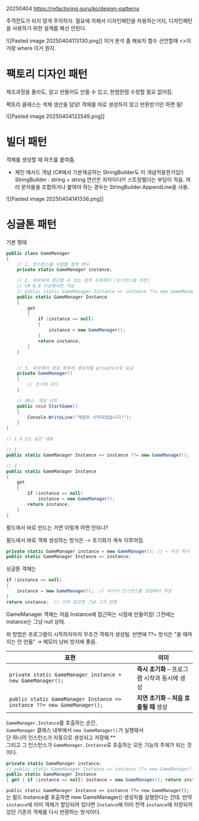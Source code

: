 20250404
https://refactoring.guru/ko/design-patterns

주객전도가 되지 않게 주의하자.
필요에 의해서 디자인패턴을 차용하는거지, 디자인패턴을 사용하기 위한 설계를 해선 안된다.


![[Pasted image 20250404113130.png]]
이거 분석 좀 해보자
함수 선언할때 <>이거랑 where 이거 뭔지.



# 팩토리 디자인 패턴
제조과정을 몰라도, 알고 만들어도 만들 수 있고, 한땀한땀 수정할 필요 없어짐.

팩토리 클래스는 색체 생산을 담당!
객체를 따로 생성하지 않고 반환받기만 하면 됨!

![[Pasted image 20250404122549.png]]


# 빌더 패턴

객체를 생성할 때 파츠를 붙여줌. 
 * 체인 메서드 개념 (C#에서 기본제공하는 StringBuilder도 이 개념적용한거임!)
StringBuilder : string + string 연산은 죄악이다!!! 스트링뷜더는 부담이 적음. 여러 문자들을 조합하거나 붙여야 하는 경우는 StringBuilder.AppendLine을 사용.

![[Pasted image 20250404141336.png]]





# 싱글톤 패턴


기본 형태
```csharp
public class GameManager
{
    // 1. 인스턴스를 저장할 정적 변수
    private static GameManager instance;

    // 2. 외부에서 접근할 수 있는 정적 프로퍼티 (인스턴스를 리턴)
    // C# 8.0 이상에서만 가능
    // public static GameManager Instance => instance ??= new GameManager();
    public static GameManager Instance
    {
        get
        {
            if (instance == null)
            {
                instance = new GameManager();
            }
            return instance;
        }
    }


    // 3. 외부에서 생성 못하게 생성자를 private으로 숨김
    private GameManager()
    {
        // 초기화 코드
    }

    // 예시: 게임 시작
    public void StartGame()
    {
        Console.WriteLine("게임이 시작되었습니다!");
    }
}
```

```csharp
// 1 & 2는 같은 내용

// 1
public static GameManager Instance => instance ??= new GameManager();

// 2
public static GameManager Instance
{
    get
    {
        if (instance == null)
            instance = new GameManager();
        return instance;
    }
}
```


필드에서 바로 만드는 거면 이렇게 하면 안되나?

필드에서 바로 객체 생성하는 방식은 -> 초기화가 계속 이루어짐.
```csharp
private static GameManager instance = new GameManager(); // ← 이건 즉시 초기화
public static GameManager Instance => instance;
```

싱글톤 객체는
```csharp
if (instance == null)
{
    instance = new GameManager();  // 여기서 인스턴스를 생성해서 저장
}
return instance;  // 이미 있다면 그냥 그거 반환
```
GameManager 객체는 처음 Instance에 접근하는 시점에 만들어짐!
그전에는 instance는 그냥 null 상태.

위 방법은 프로그램이 시작하자마자 무조건 객체가 생성됨.
반면에 ??= 방식은 "쓸 때까지는 안 만듦" → 메모리 낭비 방지에 좋음.

| 표현                                                                      | 의미                           |
| ----------------------------------------------------------------------- | ---------------------------- |
| `private static GameManager instance = new GameManager();`              | **즉시 초기화** – 프로그램 시작과 동시에 생성 |
| `public static GameManager Instance => instance ??= new GameManager();` | **지연 초기화** – **처음 호출될 때** 생성 |


`GameManager.Instance`를 호출하는 순간,  
`GameManager` 클래스 내부에서 `new GameManager()`가 실행돼서  
단 하나의 인스턴스가 자동으로 생성되고 저장돼.**  
그리고 그 인스턴스가 `GameManager.Instance`로 호출하는 모든 기능의 주체가 되는 것이다.
```csharp
private static GameManager instance;
// public static GameManager Instance => instance ??= new GameManager();  C# 8.0 이상에서만 가능
public static GameManager Instance 
{ get { if (instance == null) instance = new GameManager(); return instance; } }

```
`public static GameManager Instance => instance ??= new GameManager();` 는 필드 Instance를 호출하면  new GameManager() 생성자를 실행한다는 건데. 만약 `instance`에 이미 객체가 할당되어 있다면 `Instance`에 이미 전역 `instance`에 저장되어 있던 기존의 객체를 다시 반환하는 방식이다.


